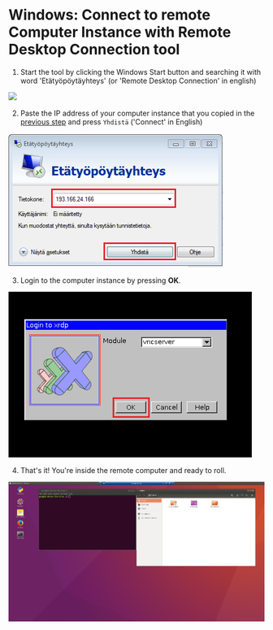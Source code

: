 # Windows: Connect to remote Computer Instance with Remote Desktop Connection tool 

1. Start the tool by clicking the Windows Start button and searching it with word 'Etätyöpöytäyhteys' (or 'Remote Desktop Connection' in english)
  
  <img src="https://github.com/Python-for-geo-people/Intro-to-Python-I/blob/master/img/14_open_remote_desktop.PNG" width="400">
  
 2. Paste the IP address of your computer instance that you copied in the [previous step](connect-to-instance.md#CopyIP) and press `Yhdistä` ('Connect' in English)
  
  ![Fill in the IP address](../img/15_paste_ip_to_remote_desktop.PNG)
  
 3. Login to the computer instance by pressing **OK**.
 
  ![Press ok](../img/16_log_into_server.PNG)
 
 4. That's it! You're inside the remote computer and ready to roll. 
 
  ![Inside the remote computer](../img/17_work_environment.PNG)
